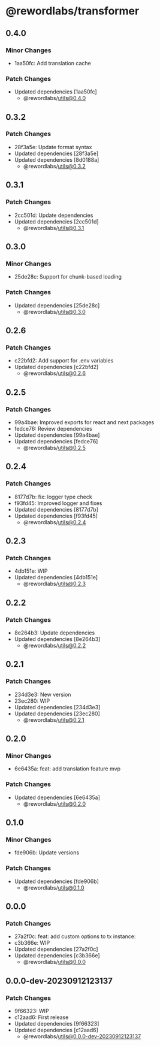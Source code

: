 # @rewordlabs/transformer

## 0.4.0

### Minor Changes

- 1aa50fc: Add translation cache

### Patch Changes

- Updated dependencies [1aa50fc]
  - @rewordlabs/utils@0.4.0

## 0.3.2

### Patch Changes

- 28f3a5e: Update format syntax
- Updated dependencies [28f3a5e]
- Updated dependencies [8d0188a]
  - @rewordlabs/utils@0.3.2

## 0.3.1

### Patch Changes

- 2cc501d: Update dependencies
- Updated dependencies [2cc501d]
  - @rewordlabs/utils@0.3.1

## 0.3.0

### Minor Changes

- 25de28c: Support for chunk-based loading

### Patch Changes

- Updated dependencies [25de28c]
  - @rewordlabs/utils@0.3.0

## 0.2.6

### Patch Changes

- c22bfd2: Add support for .env variables
- Updated dependencies [c22bfd2]
  - @rewordlabs/utils@0.2.6

## 0.2.5

### Patch Changes

- 99a4bae: Improved exports for react and next packages
- fedce76: Review dependencies
- Updated dependencies [99a4bae]
- Updated dependencies [fedce76]
  - @rewordlabs/utils@0.2.5

## 0.2.4

### Patch Changes

- 8177d7b: fix: logger type check
- f93fd45: Improved logger and fixes
- Updated dependencies [8177d7b]
- Updated dependencies [f93fd45]
  - @rewordlabs/utils@0.2.4

## 0.2.3

### Patch Changes

- 4db151e: WIP
- Updated dependencies [4db151e]
  - @rewordlabs/utils@0.2.3

## 0.2.2

### Patch Changes

- 8e264b3: Update dependencies
- Updated dependencies [8e264b3]
  - @rewordlabs/utils@0.2.2

## 0.2.1

### Patch Changes

- 234d3e3: New version
- 23ec280: WIP
- Updated dependencies [234d3e3]
- Updated dependencies [23ec280]
  - @rewordlabs/utils@0.2.1

## 0.2.0

### Minor Changes

- 6e6435a: feat: add translation feature mvp

### Patch Changes

- Updated dependencies [6e6435a]
  - @rewordlabs/utils@0.2.0

## 0.1.0

### Minor Changes

- fde906b: Update versions

### Patch Changes

- Updated dependencies [fde906b]
  - @rewordlabs/utils@0.1.0

## 0.0.0

### Patch Changes

- 27a2f0c: feat: add custom options to tx instance:
- c3b366e: WIP
- Updated dependencies [27a2f0c]
- Updated dependencies [c3b366e]
  - @rewordlabs/utils@0.0.0

## 0.0.0-dev-20230912123137

### Patch Changes

- 9f66323: WIP
- c12aad6: First release
- Updated dependencies [9f66323]
- Updated dependencies [c12aad6]
  - @rewordlabs/utils@0.0.0-dev-20230912123137
